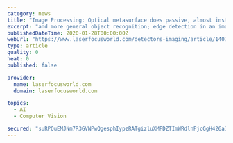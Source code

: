 ```yaml
---
category: news
title: "Image Processing: Optical metasurface does passive, almost instantaneous image edge detection"
excerpt: "and more general object recognition; edge detection in an image is what typically becomes the starting point for image recognition. Edge detection is typically performed either via computer algorithms, which implies fundamental speed limitations and high ..."
publishedDateTime: 2020-01-28T00:00:00Z
webUrl: "https://www.laserfocusworld.com/detectors-imaging/article/14072296/optical-metasurface-does-passive-almost-instantaneous-image-edge-detection"
type: article
quality: 0
heat: 0
published: false

provider:
  name: laserfocusworld.com
  domain: laserfocusworld.com

topics:
  - AI
  - Computer Vision

secured: "suRPOuEMJNm7R3GVNPwQgesphIypzRATgizluXMFDZTImWRdlnPjcGgH426aIErDPeXtEmYIQDfE23KMCsgS7j5TVHsB1vXTcGzJ8/5rFxAXluWWEyk6YA4+vOrLoe0s+o2FHqpubrYyEpPCoxoftRzRx3XY5QgUzgNsw7XEyCWR9neGo6V2M+haAk8bPl0mEJ7sixk2hQlu7VA/u8FBVS/pLpsItgw1gbbZE6nfwSLOVB8gPAnnwYu+yj/qBNIs3Nm9hs5bg/Iszbje9oFGI63fHqj+yUURy0wNonWGA3j8OGSR3xQlUNv2ivmdx4Hf;CY4p0AZP3Yy2qACXFGT5IA=="
---
```


